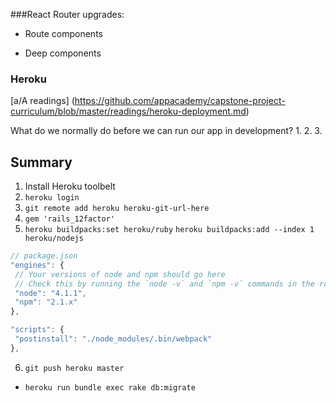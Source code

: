 ###React Router upgrades:

+ Route components

+ Deep components



### Heroku

[a/A readings] (https://github.com/appacademy/capstone-project-curriculum/blob/master/readings/heroku-deployment.md)

What do we normally do before we can run our app in development? 
1.
2.
3.

## Summary
1. Install Heroku toolbelt
2. `heroku login`
3. `git remote add heroku heroku-git-url-here`
4. `gem 'rails_12factor'`
5. `heroku buildpacks:set heroku/ruby`
  `heroku buildpacks:add --index 1 heroku/nodejs`

```js
// package.json
"engines": {
 // Your versions of node and npm should go here
 // Check this by running the `node -v` and `npm -v` commands in the root of your project
 "node": "4.1.1",
 "npm": "2.1.x"
},

"scripts": {
 "postinstall": "./node_modules/.bin/webpack"
},
```

6. `git push heroku master`
  - `heroku run bundle exec rake db:migrate`
